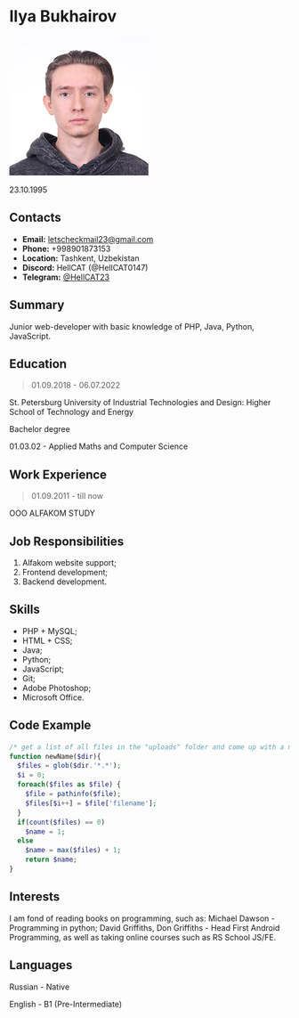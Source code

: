 # Ilya Bukhairov
![My photo](assets/img/photo.jpg)

23.10.1995
## Contacts
* **Email:** letscheckmail23@gmail.com
* **Phone:** +998901873153
* **Location:** Tashkent, Uzbekistan
* **Discord:** HellCAT (@HellCAT0147)
* **Telegram:** [@HellCAT23](https://t.me/HellCAT23)

## Summary
Junior web-developer with basic knowledge of PHP, Java, Python, JavaScript.

## Education
> 01.09.2018 - 06.07.2022

St. Petersburg University of Industrial Technologies and Design: Higher School of Technology and Energy

Bachelor degree

01.03.02 - Applied Maths and Computer Science

## Work Experience
> 01.09.2011 - till now

OOO ALFAKOM STUDY

## Job Responsibilities
1. Alfakom website support;
1. Frontend development;
1. Backend development.

## Skills
* PHP + MySQL;
* HTML + CSS;
* Java;
* Python;
* JavaScript;
* Git;
* Adobe Photoshop;
* Microsoft Office.

## Code Example
``` PHP
/* get a list of all files in the "uploads" folder and come up with a new name for the new image */
function newName($dir){
  $files = glob($dir.'*.*');
  $i = 0;
  foreach($files as $file) {
    $file = pathinfo($file);
    $files[$i++] = $file['filename'];
  }
  if(count($files) == 0)
    $name = 1;
  else
    $name = max($files) + 1;
    return $name;
}
```

## Interests
I am fond of reading books on programming, such as: Michael Dawson - Programming in python; David Griffiths, Don Griffiths - Head First Android Programming, as well as taking online courses such as RS School JS/FE.

## Languages
Russian - Native

English - B1 (Pre-Intermediate)